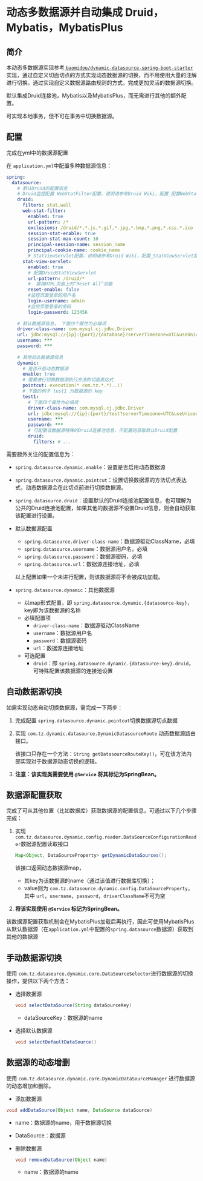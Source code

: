 # 动态多数据源并自动集成 Druid，Mybatis，MybatisPlus

## 简介

本动态多数据源实现参考[ `baomidou/dynamic-datasource-spring-boot-starter`](https://gitee.com/baomidou/dynamic-datasource-spring-boot-starter)实现，通过自定义切面切点的方式实现动态数据源的切换，而不用使用大量的注解进行切换。通过实现自定义数据源路由规则的方式，完成更加灵活的数据源切换。

默认集成Druid连接池，Mybatis以及MybatisPlus，而无需进行其他的额外配置。

 可实现本地事务，但不可在事务中切换数据源。

## 配置

完成在yml中的数据源配置

在 `application.yml`中配置多种数据源信息：

```yml
spring:
  datasource:
    # 默认Druid的配置信息
    # Druid监控配置 WebStatFilter配置，说明请参考Druid Wiki，配置_配置WebStatFilter
    druid:
      filters: stat,wall
      web-stat-filter:
        enabled: true
        url-pattern: /*
        exclusions: /druid/*,*.js,*.gif,*.jpg,*.bmp,*.png,*.css,*.ico
        session-stat-enable: true
        session-stat-max-count: 10
        principal-session-name: session_name
        principal-cookie-name: cookie_name
        # StatViewServlet配置，说明请参考Druid Wiki，配置_StatViewServlet配置默认false
      stat-view-servlet:
        enabled: true
        # 配置DruidStatViewServlet
        url-pattern: /druid/*
        #  禁用HTML页面上的“Reset All”功能
        reset-enable: false
        #监控页面登录的用户名
        login-username: admin
        #监控页面登录的密码
        login-password: 123456
        
    # 默认数据源信息， 下面四个属性为必填项
    driver-class-name: com.mysql.cj.jdbc.Driver
    url: jdbc:mysql://{ip}:{port}/{database}?serverTimezone=UTC&useUnicode=true&characterEncoding=utf8
    username: ***
    password: ***
    
    # 其他动态数据源信息
    dynamic:
      # 是否开启动态数据源
      enable: true
      # 需要进行切换数据源执行方法的切面表达式
      pointcut: execution(* com.tz.*.*(..))
      # 下面的例子 test1 为数据源的 key
      test1:
        # 下面四个属性为必填项
        driver-class-name: com.mysql.cj.jdbc.Driver
        url: jdbc:mysql://{ip}:{port}/test?serverTimezone=UTC&useUnicode=true&characterEncoding=utf8
        username: ***
        password: ***
        # 可配置该数据源特殊的Druid连接池信息，不配置则获取默认Druid配置
        druid: 
          filters: # ...
```

需要额外关注的配置信息为：

- `spring.datasource.dynamic.enable`：设置是否启用动态数据源

- `spring.datasource.dynamic.pointcut`：设置切换数据源的方法切点表达式，动态数据源会在此切点前进行切换数据源。

- `spring.datasource.druid`：设置默认的Druid连接池配置信息，也可理解为公共的Druid连接池配置，如果其他的数据源不设置Druid信息，则会自动获取该配置进行设置。

- 默认数据源配置

  -   `spring.datasource.driver-class-name`：数据源驱动ClassName，必填
  -   `spring.datasource.username`：数据源用户名，必填
  -   `spring.datasource.password`：数据源密码，必填
  -   `spring.datasource.url`：数据源连接地址，必填

  以上配置如果一个未进行配置，则该数据源将不会被成功加载。

- `spring.datasource.dynamic`：其他数据源

  -   以map形式配置，即 `spring.datasource.dynamic.{datasource-key}`，key即为该数据源的名称
  -   必填配置项
      -   `driver-class-name`：数据源驱动ClassName
      -   `username`：数据源用户名
      -   `password`：数据源密码
      -   `url`：数据源连接地址
  -   可选配置
      -   `druid`：即 `spring.datasource.dynamic.{datasource-key}.druid`，可特殊配置该数据源的连接池设置

## 自动数据源切换

如需实现动态自动切换数据源，需完成一下两步：

1. 完成配置 `spring.datasource.dynamic.pointcut`切换数据源切点数据

2. 实现 `com.tz.dynamic.datasource.DynamicDatasourceRoute` 动态数据源路由接口。

   该接口只存在一个方法：`String getDatasourceRouteKey()`，可在该方法内部实现对于数据源动态切换的逻辑。

3.  **注意：该实现类需要使用 `@Service` 将其标记为SpringBean。**

## 数据源配置获取

完成了可从其他位置（比如数据库）获取数据源的配置信息，可通过以下几个步骤完成：

1. 实现 `com.tz.datasource.dynamic.config.reader.DataSourceConfigurationReader`数据源配置读取接口

   ```java
   Map<Object, DataSourceProperty> getDynamicDataSources();
   ```

   该接口返回动态数据源map，

   - 其key为该数据源的name（通过该值进行数据库切换）；
   - value则为 `com.tz.datasource.dynamic.config.DataSourceProperty`，其中 `url`，`username`，`password`，`driverClassName`不可为空

2. **将该实现使用 `@Service` 标记为SpringBean。**

该数据源配置获取机制会在MybatisPlus加载后再执行，因此可使用MybatisPlus从默认数据源（在`application.yml`中配置的`spring.datasource`数据源）获取到其他的数据源



## 手动数据源切换

使用 `com.tz.datasource.dynamic.core.DataSourceSelector`进行数据源的切换操作，提供以下两个方法：

- 选择数据源

  ```java
  void selectDataSource(String dataSourceKey)
  ```

  - dataSourceKey：数据源的name

- 选择默认数据源

  ```java
  void selectDefaultDataSource()
  ```

## 数据源的动态增删

使用 `com.tz.datasource.dynamic.core.DynamicDataSourceManager` 进行数据源的动态增加和删除。

-  添加数据源
  
  ```java
  void addDataSource(Object name, DataSource dataSource)
  ```
  
  - name：数据源的name，用于数据源切换
  - DataSource：数据源
  
- 删除数据源
  
  ```java
  void removeDataSource(Object name)
  ```
  
  -  name：数据源的name

